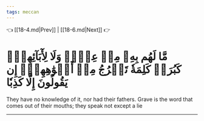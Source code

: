 ```yaml
---
tags: meccan
---
```


👈 [[18-4.md|Prev]] | [[18-6.md|Next]] 👉

# مَّا لَهُم بِهِۦ مِنۡ عِلۡمٖ وَلَا لِأٓبَآئِهِمۡۚ كَبُرَتۡ كَلِمَةٗ تَخۡرُجُ مِنۡ أَفۡوَٰهِهِمۡۚ إِن يَقُولُونَ إِلَّا كَذِبٗا

They have no knowledge of it, nor had their fathers. Grave is the word that comes out of their mouths; they speak not except a lie

---

